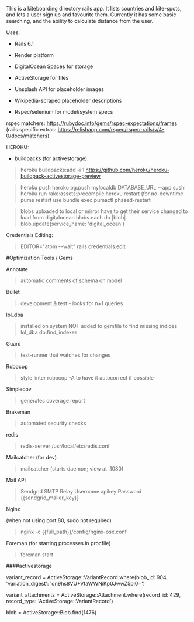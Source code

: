 
This is a kiteboarding directory rails app. It lists countries and kite-spots, and lets a user sign up and favourite them.
Currently it has some basic searching, and the ability to calculate distance from the user.

Uses:

* Rails 6.1

* Render platform

* DigitalOcean Spaces for storage

* ActiveStorage for files

* Unsplash API for placeholder images

* Wikipedia-scraped placeholder descriptions

* Rspec/selenium for model/system specs



rspec matchers: https://rubydoc.info/gems/rspec-expectations/frames
(rails specific extras: https://relishapp.com/rspec/rspec-rails/v/4-0/docs/matchers)


HEROKU:
- buildpacks (for activestorage):
> heroku buildpacks:add -i 1 https://github.com/heroku/heroku-buildpack-activestorage-preview

> heroku push
> heroku pg:push mylocaldb DATABASE_URL --app sushi
> heroku run rake:assets:precompile
> heroku restart
(for no-downtime pume restart use
bundle exec pumactl phased-restart

> blobs uploaded to local or mirror have to get their service changed to load from digitalocean
blobs.each do |blob|
  blob.update(service_name: 'digital_ocean')


Credentials Editing:

> EDITOR="atom --wait" rails credentials:edit

#Optimization Tools / Gems

Annotate
> automatic comments of schema on model

Bullet
> development & test - looks for n+1 queries


lol_dba
> installed on system NOT added to gemfile
> to find missing indices
> lol_dba db:find_indexes

Guard
> test-runner that watches for changes

Rubocop
> style linter
> rubocop -A to have it autocorrect if possible

Simplecov
> generates coverage report


Brakeman
> automated security checks


redis

> redis-server /usr/local/etc/redis.conf

Mailcatcher (for dev)

> mailcatcher (starts daemon; view at :1080)

Mail API

 > Sendgrid SMTP Relay
 > Username	apikey
 > Password	{{sendgrid_mailer_key}}

 Nginx

 (when not using port 80, sudo not required)  
 > nginx -c {{full_path}}/config/nginx-osx.conf


 Foreman (for starting processes in procfile)
 > foreman start


####activestorage

variant_record = ActiveStorage::VariantRecord.where(blob_id: 904, 'variation_digest': 'qn9hs8VU+VtaWWNiKp0JwwZ5pl0=')

variant_attachments = ActiveStorage::Attachment.where(record_id: 429, record_type: 'ActiveStorage::VariantRecord')

blob = ActiveStorage::Blob.find(1476)
